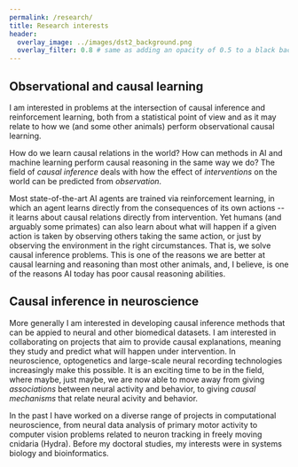 ```yaml
---
permalink: /research/
title: Research interests
header:
  overlay_image: ../images/dst2_background.png
  overlay_filter: 0.8 # same as adding an opacity of 0.5 to a black background
---
```


## Observational and causal learning

I am interested in problems at the intersection of causal inference and reinforcement learning, both from a statistical point of view and as it may relate to how we (and some other animals) perform observational causal learning.

How do we learn causal relations in the world? How can methods in AI and machine learning perform causal reasoning in the same way we do? The field of *causal inference* deals with how the effect of *interventions* on the world can be predicted from *observation*. 

Most state-of-the-art AI agents are trained via reinforcement learning, in which an agent learns directly from the consequences of its own actions -- it learns about causal relations directly from intervention. Yet humans (and arguably some primates) can also learn about what will happen if a given action is taken by observing others taking the same action, or just by observing the environment in the right circumstances. That is, we solve causal inference problems. This is one of the reasons we are better at causal learning and reasoning than most other animals, and, I believe, is one of the reasons AI today has poor causal reasoning abilities.

## Causal inference in neuroscience

More generally I am interested in developing causal inference methods that can be appied to neural and other biomedical datasets. I am interested in collaborating on projects that aim to provide causal explanations, meaning they study and predict what will happen under intervention. In neuroscience, optogenetics and large-scale neural recording technologies increasingly make this possible. It is an exciting time to be in the field, where maybe, just maybe, we are now able to move away from giving *associations* between neural activity and behavior, to giving *causal mechanisms* that relate neural acivity and behavior.

In the past I have worked on a diverse range of projects in computational neuroscience, from neural data analysis of primary motor activity to computer vision problems related to neuron tracking in freely moving cnidaria (Hydra). Before my doctoral studies, my interests were in systems biology and bioinformatics.
